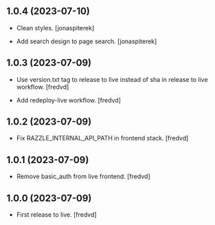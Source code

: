## 1.0.4 (2023-07-10)

- Clean styles. [jonaspiterek]

- Add search design to page search. [jonaspiterek]


## 1.0.3 (2023-07-09)

- Use version.txt tag to release to live instead of sha in release to live workflow. [fredvd]

- Add redeploy-live workflow. [fredvd]

## 1.0.2 (2023-07-09)

- Fix RAZZLE_INTERNAL_API_PATH in frontend stack. [fredvd]


## 1.0.1 (2023-07-09)

- Remove basic_auth from live frontend. [fredvd]


## 1.0.0 (2023-07-09)

- First release to live. [fredvd]